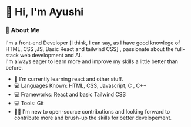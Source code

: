 # :wave: Hi, I'm Ayushi  
### :star2: About Me   
I'm a front-end Developer [I think, I can say, as I have good knowlege of HTML, CSS ,JS, Basic React and tailwind CSS] , passionate about the full-stack web development and AI.  
I'm always eager to learn more and improve my skills a little better than before.  
* :seedling: I'm currently learning react and other stuff.
* :computer: Languages Known: HTML, CSS, Javascript, C , C++
* :computer: Frameworks: React and basic Tailwind CSS
* :computer: Tools: Git
* :dancing_women: I'm new to open-source contributions and looking forward to contribute more and brush-up the skills for better developement.
